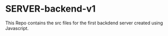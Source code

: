 # SERVER-backend-v1
This Repo contains the src files for the first backdend server created using Javascript.
